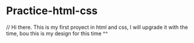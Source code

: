 # Practice-html-css
// Hi there. This is my first proyect in html and css, I will upgrade it with the time, bou this is my design for this time ^^
